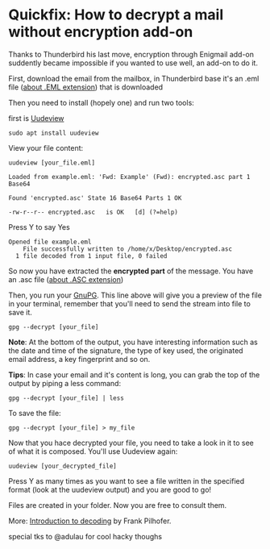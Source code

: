 # Quickfix: How to decrypt a mail without encryption add-on

Thanks to Thunderbird his last move, encryption through Enigmail add-on suddently became impossible if you wanted to use well, an add-on to do it.

First, download the email from the mailbox, in Thunderbird base it's an .eml file ([about .EML extension](https://fileinfo.com/extension/eml)) that is downloaded

Then you need to install (hopely one) and run two tools:

first is [Uudeview](http://www.fpx.de/fp/Software/UUDeview/)

	sudo apt install uudeview

View your file content:
	
	uudeview [your_file.eml]
	
	Loaded from example.eml: 'Fwd: Example' (Fwd): encrypted.asc part 1   Base64
                                                                      
    Found 'encrypted.asc' State 16 Base64 Parts 1 OK

    -rw-r--r-- encrypted.asc   is OK   [d] (?=help) 

Press Y to say Yes

	Opened file example.eml
    	File successfully written to /home/x/Desktop/encrypted.asc     
      1 file decoded from 1 input file, 0 failed  

So now you have extracted the **encrypted part** of the message. You have an .asc file ([about .ASC extension](https://fileinfo.com/extension/asc))

Then, you run your [GnuPG](https://gnupg.org/). This line above will give you a preview of the file in your terminal, remember that you'll need to send the stream into file to save it.

	gpg --decrypt [your_file] 
	
**Note**: At the bottom of the output, you have interesting information such as the date and time of the signature, the type of key used, the originated email address, a key fingerprint and so on.


**Tips**: In case your email and it's content is long, you can grab the top of the output by piping a less command:

	gpg --decrypt [your_file] | less 

To save the file:
	
	gpg --decrypt [your_file] > my_file

Now that you hace decrypted your file, you need to take a look in it to see of what it is composed. You'll use Uudeview again:
	
	uudeview [your_decrypted_file]

Press Y as many times as you want to see a file written in the specified format (look at the uudeview output) and you are good to go! 

Files are created in your folder. Now you are free to consult them.

More: [Introduction to decoding](http://www.fpx.de/fp/Software/UUDeview/Introduction.html) by Frank Pilhofer.

special tks to @adulau for cool hacky thoughs
